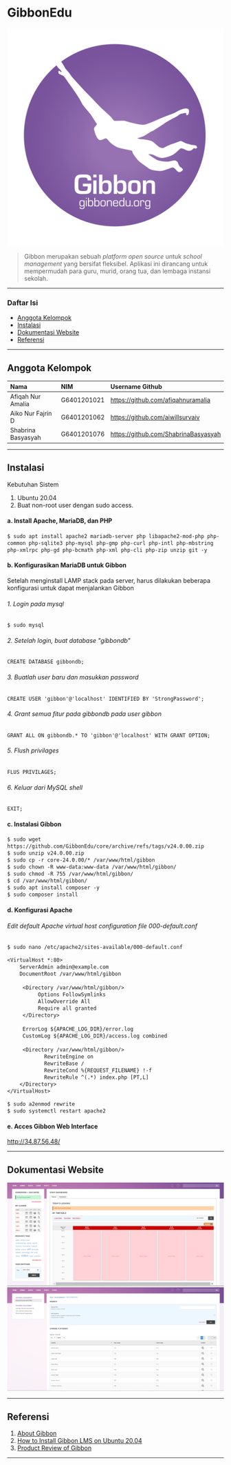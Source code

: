 # GibbonEdu

![](https://github.com/ShabrinaBasyasyah/GibbonEdu/blob/main/img/gibbon-logo-flat.png)

> Gibbon merupakan sebuah *platform open source* untuk *school management* yang bersifat fleksibel. Aplikasi ini dirancang untuk mempermudah para guru, murid, orang tua, dan lembaga instansi sekolah.

---

### Daftar Isi
- [Anggota Kelompok](#anggota-kelompok)
- [Instalasi](#instalasi)
- [Dokumentasi Website](#dokumentasi-website)
- [Referensi](#referensi)

---

## Anggota Kelompok

| Nama                  | NIM           | Username Github                      |
| :-------------------- | :------------ | :----------------------------------- |
| Afiqah Nur Amalia     | G6401201021   | https://github.com/afiqahnuramalia   |
| Aiko Nur Fajrin D     | G6401201062   | https://github.com/aiwillsurvaiv     |
| Shabrina Basyasyah    | G6401201076   | https://github.com/ShabrinaBasyasyah |

---

## Instalasi
Kebutuhan Sistem
  1. Ubuntu 20.04
  2. Buat non-root user dengan sudo access.
  
#### a. Install Apache, MariaDB, dan PHP

```
$ sudo apt install apache2 mariadb-server php libapache2-mod-php php-common php-sqlite3 php-mysql php-gmp php-curl php-intl php-mbstring php-xmlrpc php-gd php-bcmath php-xml php-cli php-zip unzip git -y
```

#### b. Konfigurasikan MariaDB untuk Gibbon
Setelah menginstall LAMP stack pada server, harus dilakukan beberapa konfigurasi untuk dapat menjalankan Gibbon

###### 1. Login pada mysql

```
$ sudo mysql
```

###### 2. Setelah login, buat database "gibbondb"

```
CREATE DATABASE gibbondb;
```

###### 3. Buatlah user baru dan masukkan password

```
CREATE USER 'gibbon'@'localhost' IDENTIFIED BY 'StrongPassword';
```

###### 4. Grant semua fitur pada gibbondb pada user gibbon

```
GRANT ALL ON gibbondb.* TO 'gibbon'@'localhost' WITH GRANT OPTION;
```

###### 5. Flush privilages 

```
FLUS PRIVILAGES;
```

###### 6. Keluar dari MySQL shell

```
EXIT;
```

#### c. Instalasi Gibbon

```
$ sudo wget https://github.com/GibbonEdu/core/archive/refs/tags/v24.0.00.zip
$ sudo unzip v24.0.00.zip
$ sudo cp -r core-24.0.00/* /var/www/html/gibbon
$ sudo chown -R www-data:www-data /var/www/html/gibbon/
$ sudo chmod -R 755 /var/www/html/gibbon/
$ cd /var/www/html/gibbon/
$ sudo apt install composer -y
$ sudo composer install
```

#### d. Konfigurasi Apache
###### Edit default Apache virtual host configuration file 000-default.conf

```
$ sudo nano /etc/apache2/sites-available/000-default.conf
```

```
<VirtualHost *:80>
    ServerAdmin admin@example.com
    DocumentRoot /var/www/html/gibbon

     <Directory /var/www/html/gibbon/>
          Options FollowSymlinks
          AllowOverride All
          Require all granted
     </Directory>

     ErrorLog ${APACHE_LOG_DIR}/error.log
     CustomLog ${APACHE_LOG_DIR}/access.log combined

     <Directory /var/www/html/gibbon/>
            RewriteEngine on
            RewriteBase /
            RewriteCond %{REQUEST_FILENAME} !-f
            RewriteRule ^(.*) index.php [PT,L]
    </Directory>
</VirtualHost>
```

```
$ sudo a2enmod rewrite
$ sudo systemctl restart apache2
```

#### e. Acces Gibbon Web Interface

http://34.87.56.48/

---

## Dokumentasi Website

![](https://github.com/ShabrinaBasyasyah/GibbonEdu/blob/main/img/dokum-komdat-1.png)
![](https://github.com/ShabrinaBasyasyah/GibbonEdu/blob/main/img/dokum-komdat-2.png)

---

## Referensi

1. [About Gibbon](https://gibbonedu.org/about/)
2. [How to Install Gibbon LMS on Ubuntu 20.04](https://www.vultr.com/docs/install-gibbon-lms-on-ubuntu-20-04/)
3. [Product Review of Gibbon](https://www.thetechedvocate.org/product-review-of-gibbon/)

---

